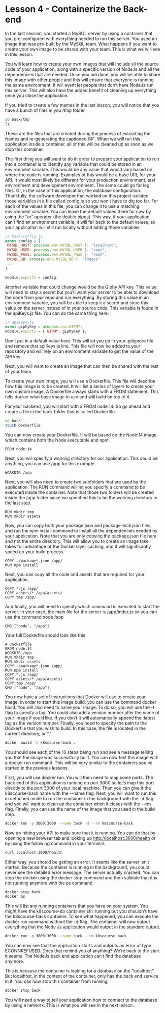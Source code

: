 # Lesson 4 - Containerize the Back-end

In the last session, you started a MySQL server by using a container that you pre-configured with everything needed to run this server. You used an image that was pre-built by the MySQL team. What happens if you want to create your own image to be shared with your team. This is what we will see in this lesson.

You will learn how to create your own images that will include all the source code of your application, along with a specific version of NodeJs and all the dependencies that are needed. Once you are done, you will be able to share this image with other people and this will ensure that everyone is running the same environment. It will event let people that don’t have NodeJs run this server.  This will also have the added benefit of cleaning up everything once you close the application. 

If you tried to create a few memes in the last lesson, you will notice that you have a bunch of files in you /tmp folder

```bash
cd back/tmp
ls
```

These are the files that are created during the process of extracting the frames and re-generating the captioned GIF. When we will run this application inside a container, all of this will be cleaned up as soon as we stop this container.

The first thing you will want to do in order to prepare your application to run into a container is to identify any variable that could be stored in an environment variable. This would be any value that would vary based on where the code is running. Examples of this would be a base URL for your API. It would most likely be different for your production environment, test environment and development environment. The same could go for log files. Or, in the case of this application, the database configuration. Thankfully, the software developer that worked on this project isolated those variables in a file called config.js so you won’t have to dig too far. For each of the values in this file, you can change it to use a matching environment variable. You can leave the default values there for now by using the "or" operator (the double pipes). This way, if your application can’t find an environment variable, it will fall back to the default values, so your application will still run locally without adding those variables.

```javascript
// back/config.js
const config = {
 MYSQL_HOST: process.env.MYSQL_HOST || "localhost",
 MYSQL_USER: process.env.MYSQL_USER || "root",
 MYSQL_PASS: process.env.MYSQL_PASS || "root",
 MYSQL_DB: process.env.MYSQL_DB || "images"
 ...
}

module.exports = config;
```

Another variable that could change would be the Giphy API key. This value will need to stay a secret but you’ll want your server to be able to download the code from your repo and run everything. By storing this value in an environment variable, you will be able to keep it a secret and store this value on the server instead of in your source code. This variable is found in the apiKeys.js file. You can do the same thing here.

```javascript
// apiKeys.js
const giphyKey = process.env.GIPHY;
module.exports = { GIPHY: giphyKey };
```

Don’t put in a default value here. This will let you go in your .gitignore file and remove that apiKeys.js line. This file will now be added to your repository and will rely on an environment variable to get the value of the API key.

Next, you will want to create an image that can then be shared with the rest of your team.

To create your own image, you will use a Dockerfile. This file will describe how this image is to be created. It will list a series of layers to create your own custom image. A Dockerfile always starts with a FROM statement. This tells docker what base image to use and will build on top of it.

For your backend, you will start with a FROM node:14. So go ahead and create a file in the back folder that is called Dockerfile.

```bash
cd back
touch Dockerfile
```

You can now create your Dockerfile. It will be based on the Node:14 image which contains both the Node executable and npm.

```docker
FROM node:14
```

Next, you will specify a working directory for our application. This could be anything, you can use /app for this example.

```docker
WORKDIR /app
```

Next, you will also need to create two subfolders that are used by the application. The RUN command will let you specify a command to be executed inside the container. Note that those two folders will be created inside the /app folder since we specified this to be the working directory in the last step.

```docker
RUN mkdir tmp
RUN mkdir assets
```

Now, you can copy both your package.json and package-lock.json files, and run the npm install command to install all the dependencies needed by your application. Note that you are only copying the package.json file here and not the entire directory. This will allow you to create an image take takes full advantage of the Docker layer caching, and it will significantly speed up your build process.

```docker
COPY ./package*.json /app/
RUN npm install
```

Next, you can copy all the code and assets that are required for your application.

```docker
COPY *.js /app/
COPY assets/* /app/assets/
COPY tmp /app/
```

And finally, you will need to specify which command is executed to start the server. In your case, the main file for the server is /app/index.js so you can use the command node /app

```docker
CMD ["node", "/app"]
```

Your full Dockerfile should look like this

```docker
# Dockerfile
FROM node:14
WORKDIR /app
RUN mkdir tmp
RUN mkdir assets
COPY ./package*.json /app/
RUN npm install
COPY *.js /app/
COPY assets/* /app/assets/
COPY tmp /app/
CMD ["node", "/app"]
```

You now have a set of instructions that Docker will use to create your image. In order to start this image build, you can use the command docker build. You will also need to name your image. To do so, you will use the -t flag to specify a tag. You could also add a version number after the name of your image if you’d like. If you don’t it will automatically append the :latest tag as the version number. Finally, you need to specify the path to the Dockerfile that you wish to build. In this case, the file is located in the current directory, or ".".

```bash
docker build -t k8scourse-back .
```

You should see each of the 10 steps being run and see a message telling you that the image was successfully built. You can now test this image with a docker run command. This will be very similar to the containers you’ve started in the previous lessons.

First, you will use docker run. You will then need to map some ports. The back end of this application is running on port 3000 so let’s map this port directly to the port 3000 of your local machine. Then you can give it the k8scourse-back name with the --name flag. Next, you will want to run this in detached mode to run the container in the background with the -d flag and you will want to clean up the container when it closes with the --rm flag. Finally, you can use the name of the image that you used in the build step.

```bash
docker run -p 3000:3000 --name back -d --rm k8scourse-back
```

Now try hitting your API to make sure that it is running. You can do that by opening a new browser tab and looking up [http://localhost:3000/health](http://localhost:3000/health) or by using the following command in your terminal.

```bash
curl localhost:3000/health
```

Either way, you should be getting an error. It seems like the server isn’t started. Because the container is running in the background, you could never see the detailed error message. The server actually crashed. You can stop the docker using the docker stop command and then validate that it is not running anymore with the ps command.

```bash
docker stop back
docker ps
```

This will list any running containers that you have on your system. You might have the k8scourse-db container still running but you shouldn’t have the k8scourse-back container. To see what happened, you can execute the docker run command without the -d flag. The container will now output everything that the Node Js application would output in the standard output.

```bash
docker run -p 3000:3000 --name back --rm k8scourse-back
```

You can now see that the application starts and outputs an error of type ECONNREFUSED. Does that remind you of anything? We’re back to the start it seems. The NodeJs back end application can’t find the database anymore. 

This is because the container is looking for a database on the "localhost". But localhost, in the context of the container, only has the back end service in it. You can now stop this container from running.

```bash
docker stop back
```

You will need a way to tell your application how to connect to the database by using a network. This is what you will see in the next lesson.
